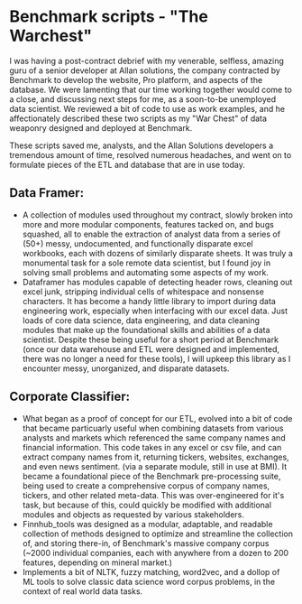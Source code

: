 # Benchmark scripts - "The Warchest"

I was having a post-contract debrief with my venerable, selfless, amazing guru of a senior developer at Allan solutions, the company contracted by Benchmark to develop the website, Pro platform, and aspects of the database. We were lamenting that our time working together would come to a close, and discussing next steps for me, as a soon-to-be unemployed data scientist. We reviewed a bit of code to use as work examples, and he affectionately described these two scripts as my "War Chest" of data weaponry designed and deployed at Benchmark.

These scripts saved me, analysts, and the Allan Solutions developers a tremendous amount of time, resolved numerous headaches, and went on to formulate pieces of the ETL and database that are in use today.

## Data Framer:

- A collection of modules used throughout my contract, slowly broken into more and more modular components, features tacked on, and bugs squashed, all to enable the extraction of analyst data from a series of (50+) messy, undocumented, and functionally disparate excel workbooks, each with dozens of similarly disparate sheets. It was truly a monumental task for a sole remote data scientist, but I found joy in solving small problems and automating some aspects of my work.
- Dataframer has modules capable of detecting header rows, cleaning out excel junk, stripping individual cells of whitespace and nonsense characters. It has become a handy little library to import during data engineering work, especially when interfacing with our excel data. Just loads of core data science, data engineering, and data cleaning modules that make up the foundational skills and abilities of a data scientist. Despite these being useful for a short period at Benchmark (once our data warehouse and ETL were designed and implemented, there was no longer a need for these tools), I will upkeep this library as I encounter messy, unorganized, and disparate datasets.

## Corporate Classifier:

- What began as a proof of concept for our ETL, evolved into a bit of code that became particuarly useful when combining datasets from various analysts and markets which referenced the same company names and financial information. This code takes in any excel or csv file, and can extract company names from it, returning tickers, websites, exchanges, and even news sentiment. (via a separate module, still in use at BMI). It became a foundational piece of the Benchmark pre-processing suite, being used to create a comprehensive corpus of company names, tickers, and other related meta-data. This was over-engineered for it's task, but because of this, could quickly be modified with additional modules and objects as requested by various stakeholders.
- Finnhub_tools was designed as a modular, adaptable, and readable collection of methods designed to optimize and streamline the collection of, and storing there-in, of Benchmark's massive company corpus (~2000 individual companies, each with anywhere from a dozen to 200 features, depending on mineral market.)
- Implements a bit of NLTK, fuzzy matching, word2vec, and a dollop of ML tools to solve classic data science word corpus problems, in the context of real world data tasks.
